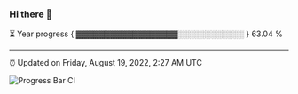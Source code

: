 ### Hi there 👋

⏳ Year progress { ▓▓▓▓▓▓▓▓▓▓▓▓▓▓▓▓▓▓░░░░░░░░░░░░ } 63.04 %

---

⏰ Updated on Friday, August 19, 2022, 2:27 AM UTC

![Progress Bar CI](https://github.com/arthurbuhl/arthurbuhl/workflows/Progress%20Bar%20CI/badge.svg)
